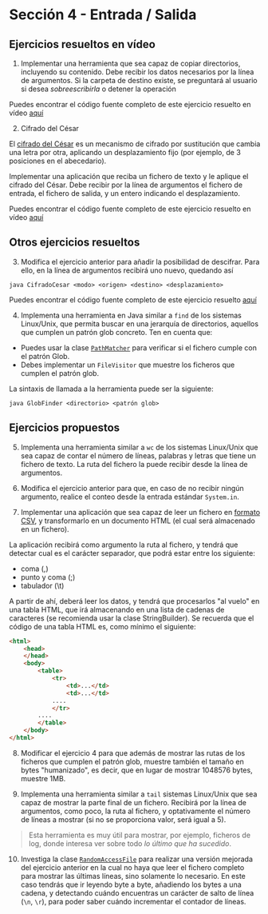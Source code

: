 # Sección 4 - Entrada / Salida

## Ejercicios resueltos en vídeo

1. Implementar una herramienta que sea capaz de copiar directorios, incluyendo su contenido. Debe recibir los datos necesarios por la línea de argumentos. Si la carpeta de destino existe, se preguntará al usuario si desea *sobreescribirla* o detener la operación

Puedes encontrar el código fuente completo de este ejercicio resuelto en vídeo [aquí](../../Ejemplos/04.9_Ejercicio01/)

2. Cifrado del César

El [cifrado del César](https://es.wikipedia.org/wiki/Cifrado_C%C3%A9sar) es un mecanismo de cifrado por sustitución que cambia una letra por otra, aplicando un desplazamiento fijo (por ejemplo, de 3 posiciones en el abecedario).

Implementar una aplicación que reciba un fichero de texto y le aplique el cifrado del César. Debe recibir por la línea de argumentos el fichero de entrada, el fichero de salida, y un entero indicando el desplazamiento.

Puedes encontrar el código fuente completo de este ejercicio resuelto en vídeo [aquí](../../Ejemplos/04.10_Ejercicio02/)


## Otros ejercicios resueltos

3. Modifica el ejercicio anterior para añadir la posibilidad de descifrar. Para ello, en la línea de argumentos recibirá uno nuevo, quedando así

`java CifradoCesar <modo> <origen> <destino> <desplazamiento>`

Puedes encontrar el código fuente completo de este ejercicio resuelto [aquí](./S04E03/)

4. Implementa una herramienta en Java similar a `find` de los sistemas Linux/Unix, que permita buscar en una jerarquía de directorios, aquellos que cumplen un patrón glob concreto. Ten en cuenta que:

- Puedes usar la clase [`PathMatcher`](https://docs.oracle.com/en/java/javase/17/docs//api/java.base/java/nio/file/PathMatcher.html) para verificar si el fichero cumple con el patrón Glob.
- Debes implementar un `FileVisitor` que muestre los ficheros que cumplen el patrón glob.

La sintaxis de llamada a la herramienta puede ser la siguiente:

`java GlobFinder <directorio> <patrón glob>`

## Ejercicios propuestos

5. Implementa una herramienta similar a `wc` de los sistemas Linux/Unix que sea capaz de contar el número de líneas, palabras y letras que tiene un fichero de texto. La ruta del fichero la puede recibir desde la línea de argumentos.

6. Modifica el ejercicio anterior para que, en caso de no recibir ningún argumento, realice el conteo desde la entrada estándar `System.in`.

7. Implementar una aplicación que sea capaz de leer un fichero en [formato CSV](https://es.wikipedia.org/wiki/Valores_separados_por_comas), y transformarlo en un documento HTML (el cual será almacenado en un fichero).

La aplicación recibirá como argumento la ruta al fichero, y tendrá que detectar cual es el carácter separador, que podrá estar entre los siguiente:

- coma (,)
- punto y coma (;)
- tabulador (\t)

A partir de ahí, deberá leer los datos, y tendrá que procesarlos "al vuelo" en una tabla HTML, que irá almacenando en una lista de cadenas de caracteres (se recomienda usar la clase StringBuilder). Se recuerda que el código de una tabla HTML es, como mínimo el siguiente:

```html
<html>
    <head>
    </head>
    <body>
        <table>
            <tr>
                <td>...</td>
                <td>...</td>
            ....
            </tr>
        ....
        </table>
    </body>
</html>
```

8. Modificar el ejercicio 4 para que además de mostrar las rutas de los ficheros que cumplen el patrón glob, muestre también el tamaño en bytes "humanizado", es decir, que en lugar de mostrar 1048576 bytes, muestre 1MB.

9. Implementa una herramienta similar a `tail` sistemas Linux/Unix que sea capaz de mostrar la parte final de un fichero. Recibirá por la línea de argumentos, como poco, la ruta al fichero, y optativamente el número de líneas a mostrar (si no se proporciona valor, será igual a 5).

> Esta herramienta es muy útil para mostrar, por ejemplo, ficheros de log, donde interesa ver sobre todo _lo último que ha sucedido_.

10. Investiga la clase [`RandomAccessFile`](https://docs.oracle.com/en/java/javase/17/docs//api/java.base/java/io/RandomAccessFile.html) para realizar una versión mejorada del ejercicio anterior en la cual no haya que leer el fichero completo para mostrar las últimas líneas, sino solamente lo necesario. En este caso tendrás que ir leyendo byte a byte, añadiendo los bytes a una cadena, y detectando cuándo encuentras un carácter de salto de línea (`\n`, `\r`), para poder saber cuándo incrementar el contador de líneas.

